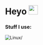 <h1>
  Heyo
  <img src="https://media.giphy.com/media/hvRJCLFzcasrR4ia7z/giphy.gif" width="30px"/>
  
  ### Stuff I use:
  <div>
    <img src="https://cdn-icons-png.flaticon.com/128/25/25719.png" alt=Linux/>
  </div>
</h1>
